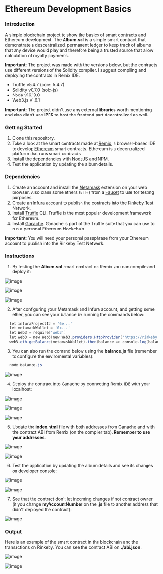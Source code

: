 # Ethereum Development Basics

### Introduction

A simple blockchain project to show the basics of smart contracts and Ethereum development. The **Album.sol** is a simple smart contract that demonstrate a descentralized, permanent ledger to keep track of albums that any device would play and therefore being a trusted source that allow calculation of royalty payments.

**Important**: The project was made with the versions below, but the contracts use different versions of the Solidity compiler. I suggest compiling and deploying the contracts in Remix IDE.

- Truffle v5.4.7 (core: 5.4.7)
- Solidity v0.7.0 (solc-js)
- Node v16.13.0
- Web3.js v1.6.1

**Important**: The project didn't use any external **libraries** worth mentioning and also didn't use **IPFS** to host the frontend part decentralized as well.

### Getting Started

1. Clone this repository.
2. Take a look at the smart contracts made at [Remix](https://remix.ethereum.org/), a browser-based IDE to develop [Ethereum](https://ethereum.org/en/) smart contracts. Ethereum is a decentralized platform that runs smart contracts.
3. Install the dependencies with [NodeJS](https://nodejs.org/en/) and NPM.
4. Test the application by updating the album details.
   <!-- making calls to the contract on the [Rinkeby Test Network](https://rinkeby.etherscan.io/). -->
   <!-- 5. Take a look at the transactions happening on the Rinkeby Test Network at [Etherscan](https://rinkeby.etherscan.io/) explorer. -->

### Dependencies

1. Create an account and install the [Metamask](https://metamask.io/) extension on your web browser. Also claim some ethers (ETH) from a [Faucet](https://faucet.dimensions.network/) to use for testing purposes.
2. Create an [Infura](https://infura.io/) account to publish the contracts into the [Rinkeby Test Network](https://rinkeby.etherscan.io/).
3. Install [Truffle](https://www.trufflesuite.com/truffle) CLI. Truffle is the most popular development framework for Ethereum.
4. Install [Ganache](https://www.trufflesuite.com/ganache). Ganache is part of the Truffle suite that you can use to run a personal Ethereum blockchain.

**Important**: You will need your personal passphrase from your Ethereum account to publish into the Rinkeby Test Network.

### Instructions

1. By testing the **Album.sol** smart contract on Remix you can compile and deploy it:

![image](https://user-images.githubusercontent.com/29313947/146108076-e3d65714-e13f-4d5f-8722-ef95bea20ee4.png)

![image](https://user-images.githubusercontent.com/29313947/146108165-d9621a60-48bd-4d2d-9495-880df09fba56.png)

![image](https://user-images.githubusercontent.com/29313947/146108206-cd3eb4b3-7817-45ef-8173-56ccf67b57df.png)

2. After configuring your Metamask and Infura account, and getting some ether, you can see your balance by running the commands below:

```powershell
  let infuraProjectId = '6e...'
  let metamaskWallet = '0x...'
  let Web3 = require('web3')
  let web3 = new Web3(new Web3.providers.HttpProvider('https://rinkeby.infura.io/v3/' + infuraProjectId))
  web3.eth.getBalance(metamaskWallet).then(balance => console.log(balance))
```

3. You can also run the comand below using the **balance.js** file (remember to configure the enviromental variables):

```powershell
  node balance.js
```

![image](https://user-images.githubusercontent.com/29313947/146108401-3b2691d5-bf4b-42e7-8dd4-7d0c1dcd1c3b.png)

4. Deploy the contract into Ganache by connecting Remix IDE with your localhost:

![image](https://user-images.githubusercontent.com/29313947/146108925-c16e8515-8000-43be-b473-e2958c4fe0b8.png)

![image](https://user-images.githubusercontent.com/29313947/146108807-66881e48-6ba9-47f4-ac65-652145d4c9f8.png)

![image](https://user-images.githubusercontent.com/29313947/146108836-1fe2860f-3848-41cc-b190-932f765616f1.png)

5. Update the **index.html** file with both addresses from Ganache and with the contract ABI from Remix (on the compiler tab). **Remember to use your addresses**.

![image](https://user-images.githubusercontent.com/29313947/146109041-665a6fea-52e8-49cd-bda1-1036ee91f47b.png)

![image](https://user-images.githubusercontent.com/29313947/146109191-7bc0be71-c27d-4973-a563-9490d65af428.png)

6. Test the application by updating the album details and see its changes on developer console:

![image](https://user-images.githubusercontent.com/29313947/146109435-d667cb40-f1fe-4f9e-801b-e2a62c83f9c2.png)

![image](https://user-images.githubusercontent.com/29313947/146109452-e2304aee-f649-46e1-b313-4f75b7044e06.png)

7. See that the contract don't let incoming changes if not contract owner (if you change **myAccountNumber** on the **.js** file to another address that didn't deployed the contract):

![image](https://user-images.githubusercontent.com/29313947/146111894-0d73c644-a9e8-4796-8133-47131c931dce.png)


### Output

Here is an example of the smart contract in the blockchain and the transactions on Rinkeby. You can see the contract ABI on **./abi.json**.

![image](https://user-images.githubusercontent.com/29313947/146108448-d2f493f3-4e6a-40ae-8448-89fe4398499a.png)

![image](https://user-images.githubusercontent.com/29313947/146108494-5e8d72c0-56a8-4ce9-97ba-cbd76df11b3b.png)
